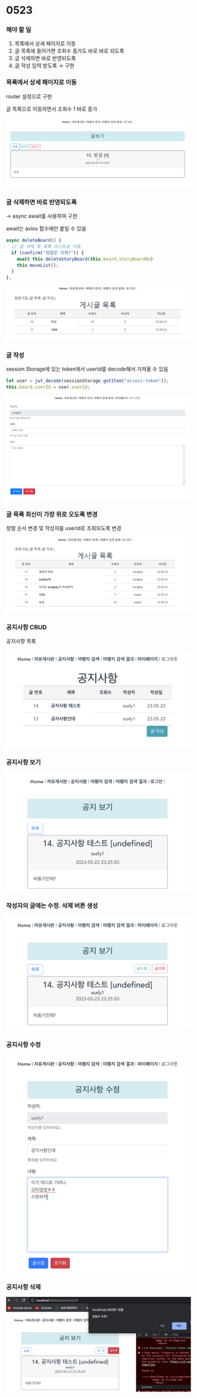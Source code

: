 # 0523

### 해야 할 일

1. 목록에서 상세 페이지로 이동
2. 글 목록에 들어가면 조회수 증가도 바로 바로 되도록
3. 글 삭제하면 바로 반영되도록
4. 글 작성 입력 받도록 → 구현

### 목록에서 상세 페이지로 이동

router 설정으로 구현

글 목록으로 이동하면서 조회수 1 바로 증가

![Untitled](img/Untitled.png)

### 글 삭제하면 바로 반영되도록

→ async await를 사용하여 구현

await는 axios 함수에만 붙일 수 있음

```jsx
async deleteBoard() {
  // 글 삭제 후 목록 리스트로 이동
  if (confirm("정말로 삭제?")) {
    await this.deleteStoryBoard(this.board.storyBoardNo)
    this.moveList();
  }
},
```

![Untitled](img/Untitled%201.png)

### 글 작성

session Storage에 있는 token에서 userId를 decode해서 가져올 수 있음

```jsx
let user = jwt_decode(sessionStorage.getItem("access-token"));
this.board.userId = user.userId;
```

![Untitled](img/Untitled%202.png)

### 글 목록 최신이 가장 위로 오도록 변경

정렬 순서 변경 및 작성자를 userId로 조회되도록 변경

![Untitled](img/Untitled%203.png)

### 공지사항 CRUD

공지사항 목록

![스크린샷 2023-05-23 오후 11.15.44.png](img/list.png)

### 공지사항 보기

![스크린샷 2023-05-23 오후 11.16.03.png](img/view.png)

### 작성자의 글에는 수정. 삭제 버튼 생성

![스크린샷 2023-05-23 오후 11.16.31.png](img/view_with_login.png)

### 공지사항 수정

![스크린샷 2023-05-23 오후 11.17.15.png](img/modify.png)

### 공지사항 삭제

![스크린샷 2023-05-23 오후 11.18.05.png](img/delete.png)
